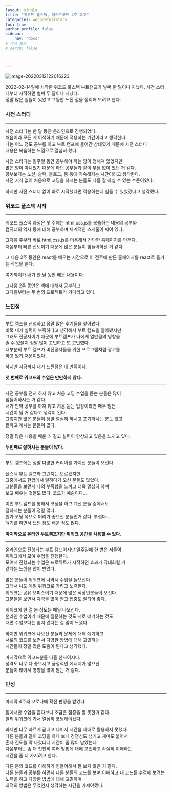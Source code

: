 ```yaml
---
layout: single
title: "위코드 풀스택, 저스트코드 4주 회고"
categories: wecodefullstack
toc: true
author_profile: false
sidebar:
    nav: "docs"
# 검색 불가
# serch: false 



---
```




![image-20220312122016223](../images/2022-03-12-wecodefullstack01/image-20220312122016223.png)

2022-02-14일에 시작한 위코드 풀스택 부트캠프가 벌써 한 달이나 지났다.
사전 스터디부터 시작하면 벌써 두 달이나 지났다. <br/>
정말 많은 일들이 있었고 그동안 느낀 점을 정리해 보려고 한다.



### 사전 스터디

---

사전 스터디는 한 달 동안 온라인으로 진행되었다. <br/>
처음이라 모든 게 어색하기 때문에 적응하는 기간이라고 생각한다. <br/>
나는 어느 정도 공부를 하고 부트 캠프에 들어간 상태였기 때문에 사전 스터디 <br/>
내용은 복습하는 느낌으로 열심히 했다. <br/>

사전 스터디는 일주일 동안 공부해야 하는 양이 정해져 있었지만 <br/>
많은 양이 아니었기 때문에 하던 공부들과 같이 부담 없이 했던 거 같다. <br/>
공부보다는 노션, 슬랙, 블로그, 줌 등에 익숙해지는 시간이라고 생각한다. <br/>
사전 지식 없이 처음으로 코딩을 하시는 분들도 다들 잘 하실 수 있는 수준이였다. <br/>

하지만 사전 스터디 없이 바로 시작했다면 적응하는데 힘들 수 있었겠다고 생각했다. <br/>



### 위코드 풀스택 시작

---

위코드 풀스택 과정은 첫 주에는 html,css,js를 복습하는 내용의 공부와  <br/>
컴퓨터의 역사 등에 대해 공부하며 체계적인 스케줄이 짜여 있다. <br/>

그다음 주부터 바로 html,css,js를 이용해서 간단한 홈페이지를 만든다. <br/>
처음부터 빠른 진도이기 때문에 많은 분들이 힘들어하신 거 같다. <br/>

그 다음 2주 동안은 react를 배우는 시간으로 이 전주에 만든 홈페이지를 
react로 옮기는 작업을 한다.

여기까지가 내가 한 달 동안 배운 내용이다. <br/>

그다음 2주 동안은 백에 대해서 공부하고  <br/>
그다음부터는 두 번의 프로젝트가 기다리고 있다. <br/>



### 느낀점

---

부트 캠프을 신청하고 정말 많은 후기들을 찾아봤다. <br/>
비록 내가 실력이 부족하다고 생각해서 부트 캠프을 알아봤지만 <br/>
그래도 전공자이기 때문에 부트캠프가 나에게 얼만큼의 영향을  <br/>
줄 수 있을지 정말 많이 고민하고 또 고민했다. <br/>
대부분의 부트 캠프가 비전공자들을 위한 프로그램처럼 광고를  <br/>
하고 있기 때문이었다. <br/>

하지만 지금까지 내가 느낀점은 대 만족이다. 

**첫 번째로 위코드의 수업은 만만하지 않다.**

---

사전 공부를 전혀 하지 않고 처음 코딩 수업을 듣는 분들은 많이 <br/>
힘들어하시는 거 같다. <br/>
내가 만약 공부를 하지 않고 처음 듣는 입장이라면 매우 힘든  <br/>
시간이 될 거 같다고 생각이 된다.  <br/>
그렇지만 많은 분들이 정말 열심히 하시고 포기하시는 분도 없고 <br/>
잘하고 계시는 분들이 많다. <br/>

정말 많은 내용을 배운 거 같고 실력이 향상되고 있음을 느끼고 있다. <br/>

**두번째로 잘하시는 분들이 많다.**

---

부트 캠프에는 정말 다양한 커리어를 가지신 분들이 오신다. <br/>

풀스택 부트 캠프라 그런지는 모르겠지만  <br/>
그중에서도 현업에서 일하다가 오신 분들도 많았다. <br/>
그분들을 보면서 나의 부족함을 느끼고 더욱 열심히 하며 <br/>
보고 배우는 것들도 많다. 코드가 예술이다... <br/>

이번 부트캠프를 통해서 코딩을 하고 계신 분들 중에서도 <br/>
잘하시는 분들이 정말 많다.  <br/>
뭔가 코딩 쪽으로 머리가 좋으신 분들인거 같다. 부럽다.... <br/>
얘기를 하면서 느낀 점도 배운 점도 많다. <br/>

**마지막으로 온라인 부트캠프지만 위워크 공간을 사용할 수 있다.**

---

온라인으로 진행되는 부트 캠프이지만 일주일에 한 번은 서울역 <br/>
위워크에서 모여 수업을 진행한다. <br/>
모여서 진행되는 수업은 프로젝트가 시작하면 효과가 극대화될 거 <br/>
같다는 느낌을 많이 받았다. <br/>

많은 분들이 위워크에 나와서 수업을 들으신다. <br/>
그래서 나도 매일 위워크로 가려고 노력한다. <br/>
위워크는 공유 오피스이기 때문에 많은 직장인분들이 오신다. <br/>
그분들을 보면서 자극을 많이 받고 집중도 잘되어 좋다. <br/>

위워크에 한 열 분 정도는 매일 나오신다.  <br/>
온라인 수업이기 때문에 질문하는 것도 서로 얘기하는 것도 <br/>
대면 수업보다는 쉽지 않다는 걸 많이 느꼈다. <br/>

하지만 위워크에 나오신 분들과 문제에 대해 얘기하고  <br/>
서로의 코드를 보면서 다양한 방법에 대해 고민하는  <br/>
시간들이 정말 많은 도움이 된다고 생각했다.  <br/>

마지막으로 위코드분들 다들 천사이시다. <br/>
성격도 너무 다 좋으시고 긍정적인 에너지가 많으신 <br/>
분들이 많아서 영향을 많이 받는 거 같다. <br/>



### 반성

---

마지막 4주째 코로나에 확진 판정을 받았다.

집에서만 수업을 듣다보니 조금은 집중을 잘 못한거 같다. <br/>
빨리 위워크에 가서 열심히 코딩해야겠다. <br/>

과제만 너무 빠르게 끝내고 나머지 시간을 제대로 활용하지 못했다. <br/>
다른 분들과 같이 코딩을 하다 보니 경쟁심도 생기고 재미도 붙어서 <br/>
혼자 진도를 막 나갔더니 시간이 좀 많이 남았는데  <br/>
다음부터는 좀 더 천천히 여러 방법에 대해 고민하고 확실히 이해하는  <br/>
시간을 좀 더 가지려고 한다. <br/>

다른 분의 코드를 이해하기 힘들어해서 잘 보지 않은 거 같다. <br/>
다른 분들과 공부를 하면서 다른 분들의 코드를 보며 이해하고 내 코드를 
수정해 보려는 노력을 하고 다양한 방법에 대해 고민하며 <br/>
최적의 방법은 무었인지 생각하는 시간을 가져야겠다. <br/>

